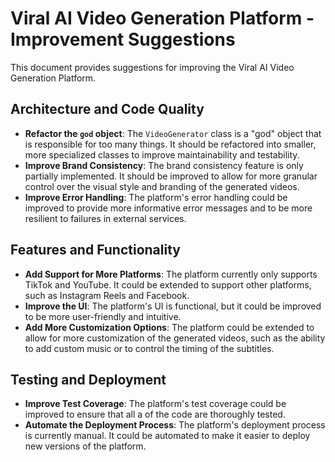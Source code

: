 # Viral AI Video Generation Platform - Improvement Suggestions

This document provides suggestions for improving the Viral AI Video Generation Platform.

## Architecture and Code Quality

*   **Refactor the `god` object**: The `VideoGenerator` class is a "god" object that is responsible for too many things. It should be refactored into smaller, more specialized classes to improve maintainability and testability.
*   **Improve Brand Consistency**: The brand consistency feature is only partially implemented. It should be improved to allow for more granular control over the visual style and branding of the generated videos.
*   **Improve Error Handling**: The platform's error handling could be improved to provide more informative error messages and to be more resilient to failures in external services.

## Features and Functionality

*   **Add Support for More Platforms**: The platform currently only supports TikTok and YouTube. It could be extended to support other platforms, such as Instagram Reels and Facebook.
*   **Improve the UI**: The platform's UI is functional, but it could be improved to be more user-friendly and intuitive.
*   **Add More Customization Options**: The platform could be extended to allow for more customization of the generated videos, such as the ability to add custom music or to control the timing of the subtitles.

## Testing and Deployment

*   **Improve Test Coverage**: The platform's test coverage could be improved to ensure that all a of the code are thoroughly tested.
*   **Automate the Deployment Process**: The platform's deployment process is currently manual. It could be automated to make it easier to deploy new versions of the platform. 
